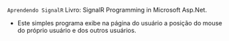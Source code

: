 ﻿` Aprendendo SignalR `
Livro: SignalR Programming in Microsoft Asp.Net.


* Este simples programa exibe na página do usuário a posição do mouse do próprio usuário e dos outros usuários.
